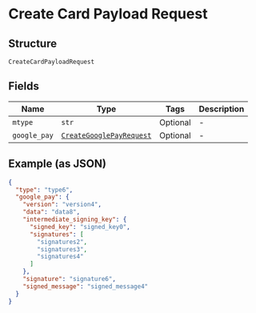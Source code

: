 
# Create Card Payload Request

## Structure

`CreateCardPayloadRequest`

## Fields

| Name | Type | Tags | Description |
|  --- | --- | --- | --- |
| `mtype` | `str` | Optional | - |
| `google_pay` | [`CreateGooglePayRequest`](../../doc/models/create-google-pay-request.md) | Optional | - |

## Example (as JSON)

```json
{
  "type": "type6",
  "google_pay": {
    "version": "version4",
    "data": "data8",
    "intermediate_signing_key": {
      "signed_key": "signed_key0",
      "signatures": [
        "signatures2",
        "signatures3",
        "signatures4"
      ]
    },
    "signature": "signature6",
    "signed_message": "signed_message4"
  }
}
```

